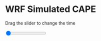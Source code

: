<h1>WRF Simulated CAPE</h1>
<p>Drag the slider to change the time</p>

<div class="slidecontainer">
<input oninput='setImage(this)' class="slider" type="range" min="0" max="49" value="0" step="1" />
<img id='img'/>
</div>

<script>
var img = document.getElementById('img');
var img_array = ['/assets/images/wrf/cp_wrfout_d01_2020-02-12_12:00:00.png',
'/assets/images/wrf/cp_wrfout_d01_2020-02-12_13:00:00.png',
'/assets/images/wrf/cp_wrfout_d01_2020-02-12_14:00:00.png',
'/assets/images/wrf/cp_wrfout_d01_2020-02-12_15:00:00.png',
'/assets/images/wrf/cp_wrfout_d01_2020-02-12_16:00:00.png',
'/assets/images/wrf/cp_wrfout_d01_2020-02-12_17:00:00.png',
'/assets/images/wrf/cp_wrfout_d01_2020-02-12_18:00:00.png',
'/assets/images/wrf/cp_wrfout_d01_2020-02-12_19:00:00.png',
'/assets/images/wrf/cp_wrfout_d01_2020-02-12_20:00:00.png',
'/assets/images/wrf/cp_wrfout_d01_2020-02-12_21:00:00.png',
'/assets/images/wrf/cp_wrfout_d01_2020-02-12_22:00:00.png',
'/assets/images/wrf/cp_wrfout_d01_2020-02-12_23:00:00.png',
'/assets/images/wrf/cp_wrfout_d01_2020-02-13_00:00:00.png',
'/assets/images/wrf/cp_wrfout_d01_2020-02-13_01:00:00.png',
'/assets/images/wrf/cp_wrfout_d01_2020-02-13_02:00:00.png',
'/assets/images/wrf/cp_wrfout_d01_2020-02-13_03:00:00.png',
'/assets/images/wrf/cp_wrfout_d01_2020-02-13_04:00:00.png',
'/assets/images/wrf/cp_wrfout_d01_2020-02-13_05:00:00.png',
'/assets/images/wrf/cp_wrfout_d01_2020-02-13_06:00:00.png',
'/assets/images/wrf/cp_wrfout_d01_2020-02-13_07:00:00.png',
'/assets/images/wrf/cp_wrfout_d01_2020-02-13_08:00:00.png',
'/assets/images/wrf/cp_wrfout_d01_2020-02-13_09:00:00.png',
'/assets/images/wrf/cp_wrfout_d01_2020-02-13_10:00:00.png',
'/assets/images/wrf/cp_wrfout_d01_2020-02-13_11:00:00.png',
'/assets/images/wrf/cp_wrfout_d01_2020-02-13_12:00:00.png',
'/assets/images/wrf/cp_wrfout_d01_2020-02-13_13:00:00.png',
'/assets/images/wrf/cp_wrfout_d01_2020-02-13_14:00:00.png',
'/assets/images/wrf/cp_wrfout_d01_2020-02-13_15:00:00.png',
'/assets/images/wrf/cp_wrfout_d01_2020-02-13_16:00:00.png',
'/assets/images/wrf/cp_wrfout_d01_2020-02-13_17:00:00.png',
'/assets/images/wrf/cp_wrfout_d01_2020-02-13_18:00:00.png',
'/assets/images/wrf/cp_wrfout_d01_2020-02-13_19:00:00.png',
'/assets/images/wrf/cp_wrfout_d01_2020-02-13_20:00:00.png',
'/assets/images/wrf/cp_wrfout_d01_2020-02-13_21:00:00.png',
'/assets/images/wrf/cp_wrfout_d01_2020-02-13_22:00:00.png',
'/assets/images/wrf/cp_wrfout_d01_2020-02-13_23:00:00.png',
'/assets/images/wrf/cp_wrfout_d01_2020-02-14_00:00:00.png',
'/assets/images/wrf/cp_wrfout_d01_2020-02-14_01:00:00.png',
'/assets/images/wrf/cp_wrfout_d01_2020-02-14_02:00:00.png',
'/assets/images/wrf/cp_wrfout_d01_2020-02-14_03:00:00.png',
'/assets/images/wrf/cp_wrfout_d01_2020-02-14_04:00:00.png',
'/assets/images/wrf/cp_wrfout_d01_2020-02-14_05:00:00.png',
'/assets/images/wrf/cp_wrfout_d01_2020-02-14_06:00:00.png',
'/assets/images/wrf/cp_wrfout_d01_2020-02-14_07:00:00.png',
'/assets/images/wrf/cp_wrfout_d01_2020-02-14_08:00:00.png',
'/assets/images/wrf/cp_wrfout_d01_2020-02-14_09:00:00.png',
'/assets/images/wrf/cp_wrfout_d01_2020-02-14_10:00:00.png',
'/assets/images/wrf/cp_wrfout_d01_2020-02-14_11:00:00.png',
'/assets/images/wrf/cp_wrfout_d01_2020-02-14_12:00:00.png',];
function setImage(obj)
{
        var value = obj.value;
        img.src = img_array[value];

}
</script>
